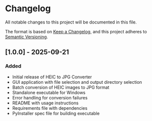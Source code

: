 # Changelog

All notable changes to this project will be documented in this file.

The format is based on [Keep a Changelog](https://keepachangelog.com/en/1.0.0/),
and this project adheres to [Semantic Versioning](https://semver.org/spec/v2.0.0.html).

## [1.0.0] - 2025-09-21

### Added
- Initial release of HEIC to JPG Converter
- GUI application with file selection and output directory selection
- Batch conversion of HEIC images to JPG format
- Standalone executable for Windows
- Error handling for conversion failures
- README with usage instructions
- Requirements file with dependencies
- PyInstaller spec file for building executable